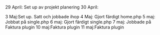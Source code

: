 29 April: Set up av projekt planering
30 April:

3 Maj:Set up. Satt och jobbade ihop 
4 Maj: Gjort färdigt home.php
5 maj: Jobbat på single.php
6 maj: Gjort färdigt single.php
7 maj: Jobbade på Faktura plugin
10 maj:Faktura plugin 
11 maj:Faktura plugin